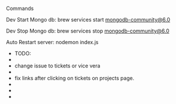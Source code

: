 Commands

Dev Start Mongo db:
brew services start mongodb-community@6.0

Dev Stop Mongo db:
brew services stop mongodb-community@6.0

Auto Restart server:
nodemon index.js

- TODO:
-
- change issue to tickets or vice vera
-
- fix links after clicking on tickets on projects page.
-
-
-
